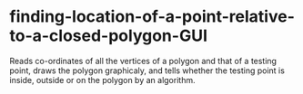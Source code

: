 # finding-location-of-a-point-relative-to-a-closed-polygon-GUI
Reads co-ordinates of all the vertices of a polygon and that of a testing point, draws the polygon graphicaly, and tells whether the testing point is inside, outside or on the polygon by an algorithm.
